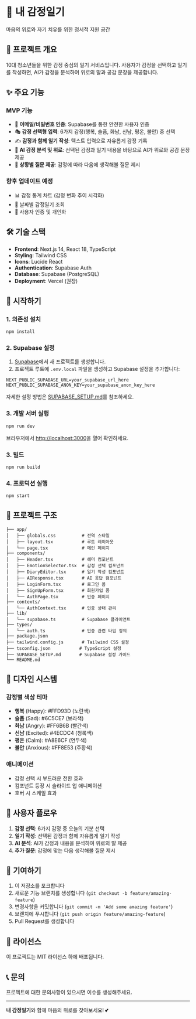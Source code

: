 # 📘 내 감정일기

마음의 위로와 자기 치유를 위한 정서적 지원 공간

## 🎯 프로젝트 개요

10대 청소년들을 위한 감정 중심의 일기 서비스입니다. 사용자가 감정을 선택하고 일기를 작성하면, AI가 감정을 분석하여 위로의 말과 공감 문장을 제공합니다.

## ✨ 주요 기능

### MVP 기능
- 🔐 **이메일/비밀번호 인증**: Supabase를 통한 안전한 사용자 인증
- 🎭 **감정 선택형 입력**: 6가지 감정(행복, 슬픔, 화남, 신남, 평온, 불안) 중 선택
- ✍️ **감정과 함께 일기 작성**: 텍스트 입력으로 자유롭게 감정 기록
- 🤖 **AI 감정 분석 및 위로**: 선택된 감정과 일기 내용을 바탕으로 AI가 위로와 공감 문장 제공
- 💭 **상황별 질문 제공**: 감정에 따라 다음에 생각해볼 질문 제시

### 향후 업데이트 예정
- 📊 감정 통계 차트 (감정 변화 추이 시각화)
- 📅 날짜별 감정일기 조회
- 🔐 사용자 인증 및 개인화

## 🛠️ 기술 스택

- **Frontend**: Next.js 14, React 18, TypeScript
- **Styling**: Tailwind CSS
- **Icons**: Lucide React
- **Authentication**: Supabase Auth
- **Database**: Supabase (PostgreSQL)
- **Deployment**: Vercel (권장)

## 🚀 시작하기

### 1. 의존성 설치

```bash
npm install
```

### 2. Supabase 설정

1. [Supabase](https://supabase.com)에서 새 프로젝트를 생성합니다.
2. 프로젝트 루트에 `.env.local` 파일을 생성하고 Supabase 설정을 추가합니다:

```env
NEXT_PUBLIC_SUPABASE_URL=your_supabase_url_here
NEXT_PUBLIC_SUPABASE_ANON_KEY=your_supabase_anon_key_here
```

자세한 설정 방법은 [SUPABASE_SETUP.md](./SUPABASE_SETUP.md)를 참조하세요.

### 3. 개발 서버 실행

```bash
npm run dev
```

브라우저에서 [http://localhost:3000](http://localhost:3000)을 열어 확인하세요.

### 3. 빌드

```bash
npm run build
```

### 4. 프로덕션 실행

```bash
npm start
```

## 📁 프로젝트 구조

```
├── app/
│   ├── globals.css          # 전역 스타일
│   ├── layout.tsx           # 루트 레이아웃
│   └── page.tsx             # 메인 페이지
├── components/
│   ├── Header.tsx           # 헤더 컴포넌트
│   ├── EmotionSelector.tsx  # 감정 선택 컴포넌트
│   ├── DiaryEditor.tsx      # 일기 작성 컴포넌트
│   ├── AIResponse.tsx       # AI 응답 컴포넌트
│   ├── LoginForm.tsx        # 로그인 폼
│   ├── SignUpForm.tsx       # 회원가입 폼
│   └── AuthPage.tsx         # 인증 페이지
├── contexts/
│   └── AuthContext.tsx      # 인증 상태 관리
├── lib/
│   └── supabase.ts          # Supabase 클라이언트
├── types/
│   └── auth.ts              # 인증 관련 타입 정의
├── package.json
├── tailwind.config.js       # Tailwind CSS 설정
├── tsconfig.json           # TypeScript 설정
├── SUPABASE_SETUP.md       # Supabase 설정 가이드
└── README.md
```

## 🎨 디자인 시스템

### 감정별 색상 테마
- **행복** (Happy): #FFD93D (노란색)
- **슬픔** (Sad): #6C5CE7 (보라색)
- **화남** (Angry): #FF6B6B (빨간색)
- **신남** (Excited): #4ECDC4 (청록색)
- **평온** (Calm): #A8E6CF (연두색)
- **불안** (Anxious): #FF8E53 (주황색)

### 애니메이션
- 감정 선택 시 부드러운 전환 효과
- 컴포넌트 등장 시 슬라이드 업 애니메이션
- 호버 시 스케일 효과

## 🎯 사용자 플로우

1. **감정 선택**: 6가지 감정 중 오늘의 기분 선택
2. **일기 작성**: 선택된 감정과 함께 자유롭게 일기 작성
3. **AI 분석**: AI가 감정과 내용을 분석하여 위로의 말 제공
4. **추가 질문**: 감정에 맞는 다음 생각해볼 질문 제시

## 🤝 기여하기

1. 이 저장소를 포크합니다
2. 새로운 기능 브랜치를 생성합니다 (`git checkout -b feature/amazing-feature`)
3. 변경사항을 커밋합니다 (`git commit -m 'Add some amazing feature'`)
4. 브랜치에 푸시합니다 (`git push origin feature/amazing-feature`)
5. Pull Request를 생성합니다

## 📄 라이선스

이 프로젝트는 MIT 라이선스 하에 배포됩니다.

## 📞 문의

프로젝트에 대한 문의사항이 있으시면 이슈를 생성해주세요.

---

**내 감정일기**와 함께 마음의 위로를 찾아보세요! 💕 